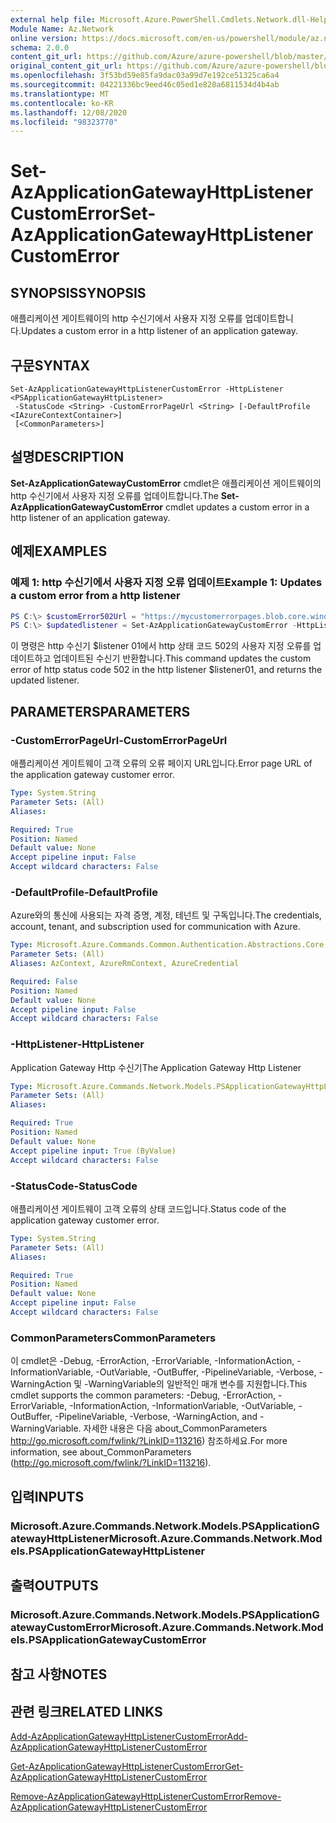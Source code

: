 ```yaml
---
external help file: Microsoft.Azure.PowerShell.Cmdlets.Network.dll-Help.xml
Module Name: Az.Network
online version: https://docs.microsoft.com/en-us/powershell/module/az.network/set-azapplicationgatewayhttplistenercustomerror
schema: 2.0.0
content_git_url: https://github.com/Azure/azure-powershell/blob/master/src/Network/Network/help/Set-AzApplicationGatewayHttpListenerCustomError.md
original_content_git_url: https://github.com/Azure/azure-powershell/blob/master/src/Network/Network/help/Set-AzApplicationGatewayHttpListenerCustomError.md
ms.openlocfilehash: 3f53bd59e85fa9dac03a99d7e192ce51325ca6a4
ms.sourcegitcommit: 04221336bc9eed46c05ed1e828a6811534d4b4ab
ms.translationtype: MT
ms.contentlocale: ko-KR
ms.lasthandoff: 12/08/2020
ms.locfileid: "98323770"
---
```

# <span data-ttu-id="1e59e-101">Set-AzApplicationGatewayHttpListenerCustomError</span><span class="sxs-lookup"><span data-stu-id="1e59e-101">Set-AzApplicationGatewayHttpListenerCustomError</span></span>

## <span data-ttu-id="1e59e-102">SYNOPSIS</span><span class="sxs-lookup"><span data-stu-id="1e59e-102">SYNOPSIS</span></span>
<span data-ttu-id="1e59e-103">애플리케이션 게이트웨이의 http 수신기에서 사용자 지정 오류를 업데이트합니다.</span><span class="sxs-lookup"><span data-stu-id="1e59e-103">Updates a custom error in a http listener of an application gateway.</span></span>

## <span data-ttu-id="1e59e-104">구문</span><span class="sxs-lookup"><span data-stu-id="1e59e-104">SYNTAX</span></span>

```
Set-AzApplicationGatewayHttpListenerCustomError -HttpListener <PSApplicationGatewayHttpListener>
 -StatusCode <String> -CustomErrorPageUrl <String> [-DefaultProfile <IAzureContextContainer>]
 [<CommonParameters>]
```

## <span data-ttu-id="1e59e-105">설명</span><span class="sxs-lookup"><span data-stu-id="1e59e-105">DESCRIPTION</span></span>
<span data-ttu-id="1e59e-106">**Set-AzApplicationGatewayCustomError** cmdlet은 애플리케이션 게이트웨이의 http 수신기에서 사용자 지정 오류를 업데이트합니다.</span><span class="sxs-lookup"><span data-stu-id="1e59e-106">The **Set-AzApplicationGatewayCustomError** cmdlet updates a custom error in a http listener of an application gateway.</span></span>

## <span data-ttu-id="1e59e-107">예제</span><span class="sxs-lookup"><span data-stu-id="1e59e-107">EXAMPLES</span></span>

### <span data-ttu-id="1e59e-108">예제 1: http 수신기에서 사용자 지정 오류 업데이트</span><span class="sxs-lookup"><span data-stu-id="1e59e-108">Example 1: Updates a custom error from a http listener</span></span>
```powershell
PS C:\> $customError502Url = "https://mycustomerrorpages.blob.core.windows.net/errorpages/502.htm"
PS C:\> $updatedlistener = Set-AzApplicationGatewayCustomError -HttpListener $listener01 -StatusCode HttpStatus502 -CustomErrorPageUrl $customError502Url
```

<span data-ttu-id="1e59e-109">이 명령은 http 수신기 $listener 01에서 http 상태 코드 502의 사용자 지정 오류를 업데이트하고 업데이트된 수신기 반환합니다.</span><span class="sxs-lookup"><span data-stu-id="1e59e-109">This command updates the custom error of http status code 502 in the http listener $listener01, and returns the updated listener.</span></span>

## <span data-ttu-id="1e59e-110">PARAMETERS</span><span class="sxs-lookup"><span data-stu-id="1e59e-110">PARAMETERS</span></span>

### <span data-ttu-id="1e59e-111">-CustomErrorPageUrl</span><span class="sxs-lookup"><span data-stu-id="1e59e-111">-CustomErrorPageUrl</span></span>
<span data-ttu-id="1e59e-112">애플리케이션 게이트웨이 고객 오류의 오류 페이지 URL입니다.</span><span class="sxs-lookup"><span data-stu-id="1e59e-112">Error page URL of the application gateway customer error.</span></span>

```yaml
Type: System.String
Parameter Sets: (All)
Aliases:

Required: True
Position: Named
Default value: None
Accept pipeline input: False
Accept wildcard characters: False
```

### <span data-ttu-id="1e59e-113">-DefaultProfile</span><span class="sxs-lookup"><span data-stu-id="1e59e-113">-DefaultProfile</span></span>
<span data-ttu-id="1e59e-114">Azure와의 통신에 사용되는 자격 증명, 계정, 테넌트 및 구독입니다.</span><span class="sxs-lookup"><span data-stu-id="1e59e-114">The credentials, account, tenant, and subscription used for communication with Azure.</span></span>

```yaml
Type: Microsoft.Azure.Commands.Common.Authentication.Abstractions.Core.IAzureContextContainer
Parameter Sets: (All)
Aliases: AzContext, AzureRmContext, AzureCredential

Required: False
Position: Named
Default value: None
Accept pipeline input: False
Accept wildcard characters: False
```

### <span data-ttu-id="1e59e-115">-HttpListener</span><span class="sxs-lookup"><span data-stu-id="1e59e-115">-HttpListener</span></span>
<span data-ttu-id="1e59e-116">Application Gateway Http 수신기</span><span class="sxs-lookup"><span data-stu-id="1e59e-116">The Application Gateway Http Listener</span></span>

```yaml
Type: Microsoft.Azure.Commands.Network.Models.PSApplicationGatewayHttpListener
Parameter Sets: (All)
Aliases:

Required: True
Position: Named
Default value: None
Accept pipeline input: True (ByValue)
Accept wildcard characters: False
```

### <span data-ttu-id="1e59e-117">-StatusCode</span><span class="sxs-lookup"><span data-stu-id="1e59e-117">-StatusCode</span></span>
<span data-ttu-id="1e59e-118">애플리케이션 게이트웨이 고객 오류의 상태 코드입니다.</span><span class="sxs-lookup"><span data-stu-id="1e59e-118">Status code of the application gateway customer error.</span></span>

```yaml
Type: System.String
Parameter Sets: (All)
Aliases:

Required: True
Position: Named
Default value: None
Accept pipeline input: False
Accept wildcard characters: False
```

### <span data-ttu-id="1e59e-119">CommonParameters</span><span class="sxs-lookup"><span data-stu-id="1e59e-119">CommonParameters</span></span>
<span data-ttu-id="1e59e-120">이 cmdlet은 -Debug, -ErrorAction, -ErrorVariable, -InformationAction, -InformationVariable, -OutVariable, -OutBuffer, -PipelineVariable, -Verbose, -WarningAction 및 -WarningVariable의 일반적인 매개 변수를 지원합니다.</span><span class="sxs-lookup"><span data-stu-id="1e59e-120">This cmdlet supports the common parameters: -Debug, -ErrorAction, -ErrorVariable, -InformationAction, -InformationVariable, -OutVariable, -OutBuffer, -PipelineVariable, -Verbose, -WarningAction, and -WarningVariable.</span></span> <span data-ttu-id="1e59e-121">자세한 내용은 다음 about_CommonParameters http://go.microsoft.com/fwlink/?LinkID=113216) 참조하세요.</span><span class="sxs-lookup"><span data-stu-id="1e59e-121">For more information, see about_CommonParameters (http://go.microsoft.com/fwlink/?LinkID=113216).</span></span>

## <span data-ttu-id="1e59e-122">입력</span><span class="sxs-lookup"><span data-stu-id="1e59e-122">INPUTS</span></span>

### <span data-ttu-id="1e59e-123">Microsoft.Azure.Commands.Network.Models.PSApplicationGatewayHttpListener</span><span class="sxs-lookup"><span data-stu-id="1e59e-123">Microsoft.Azure.Commands.Network.Models.PSApplicationGatewayHttpListener</span></span>

## <span data-ttu-id="1e59e-124">출력</span><span class="sxs-lookup"><span data-stu-id="1e59e-124">OUTPUTS</span></span>

### <span data-ttu-id="1e59e-125">Microsoft.Azure.Commands.Network.Models.PSApplicationGatewayCustomError</span><span class="sxs-lookup"><span data-stu-id="1e59e-125">Microsoft.Azure.Commands.Network.Models.PSApplicationGatewayCustomError</span></span>

## <span data-ttu-id="1e59e-126">참고 사항</span><span class="sxs-lookup"><span data-stu-id="1e59e-126">NOTES</span></span>

## <span data-ttu-id="1e59e-127">관련 링크</span><span class="sxs-lookup"><span data-stu-id="1e59e-127">RELATED LINKS</span></span>

[<span data-ttu-id="1e59e-128">Add-AzApplicationGatewayHttpListenerCustomError</span><span class="sxs-lookup"><span data-stu-id="1e59e-128">Add-AzApplicationGatewayHttpListenerCustomError</span></span>](./Add-AzApplicationGatewayHttpListenerCustomError.md)

[<span data-ttu-id="1e59e-129">Get-AzApplicationGatewayHttpListenerCustomError</span><span class="sxs-lookup"><span data-stu-id="1e59e-129">Get-AzApplicationGatewayHttpListenerCustomError</span></span>](./Get-AzApplicationGatewayHttpListenerCustomError.md)

[<span data-ttu-id="1e59e-130">Remove-AzApplicationGatewayHttpListenerCustomError</span><span class="sxs-lookup"><span data-stu-id="1e59e-130">Remove-AzApplicationGatewayHttpListenerCustomError</span></span>](./Remove-AzApplicationGatewayHttpListenerCustomError.md)

